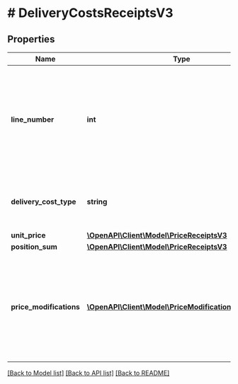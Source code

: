 # # DeliveryCostsReceiptsV3

## Properties

Name | Type | Description | Notes
------------ | ------------- | ------------- | -------------
**line_number** | **int** | Number of line item in which the information is printed on the pdf document of the receipt.  This information is not reliably provided for older receipts | [optional]
**delivery_cost_type** | **string** | Type of delivery costs for the shipment of physical goods |
**unit_price** | [**\OpenAPI\Client\Model\PriceReceiptsV3**](PriceReceiptsV3.md) |  |
**position_sum** | [**\OpenAPI\Client\Model\PriceReceiptsV3**](PriceReceiptsV3.md) |  |
**price_modifications** | [**\OpenAPI\Client\Model\PriceModificationReceiptsV3[]**](PriceModificationReceiptsV3.md) | List of additional fees and reductions represented as price modifications.  If there are no price modifications, an empty list is displayed |

[[Back to Model list]](../../README.md#models) [[Back to API list]](../../README.md#endpoints) [[Back to README]](../../README.md)
